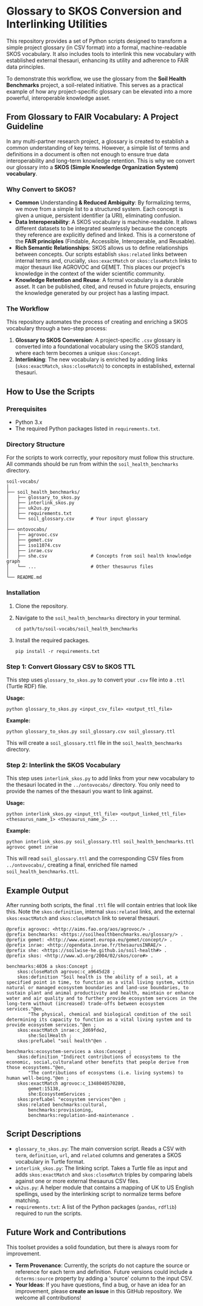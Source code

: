 # Glossary to SKOS Conversion and Interlinking Utilities

This repository provides a set of Python scripts designed to transform a simple project glossary (in CSV format) into a formal, machine-readable SKOS vocabulary. It also includes tools to interlink this new vocabulary with established external thesauri, enhancing its utility and adherence to FAIR data principles.

To demonstrate this workflow, we use the glossary from the **Soil Health Benchmarks** project, a soil-related initiative. This serves as a practical example of how any project-specific glossary can be elevated into a more powerful, interoperable knowledge asset.

## From Glossary to FAIR Vocabulary: A Project Guideline

In any multi-partner research project, a glossary is created to establish a common understanding of key terms. However, a simple list of terms and definitions in a document is often not enough to ensure true data interoperability and long-term knowledge retention. This is why we convert our glossary into a ​**SKOS (Simple Knowledge Organization System) vocabulary**​.

### Why Convert to SKOS?

* **Common** Understanding​**​ & Reduced Ambiguity**​: By formalizing terms, we move from a simple list to a structured system. Each concept is given a unique, persistent identifier (a URI), eliminating confusion.
* ​**Data Interoperability**​: A SKOS vocabulary is machine-readable. It allows different datasets to be integrated seamlessly because the concepts they reference are explicitly defined and linked. This is a cornerstone of the **FAIR principles** (Findable, Accessible, Interoperable, and Reusable).
* ​**Rich Semantic Relationships**​: SKOS allows us to define relationships between concepts. Our scripts establish `skos:related` links between internal terms and, crucially, `skos:exactMatch` or `skos:closeMatch` links to major thesauri like AGROVOC and GEMET. This places our project's knowledge in the context of the wider scientific community.
* ​**Knowledge Retention and Reuse**​: A formal vocabulary is a durable asset. It can be published, cited, and reused in future projects, ensuring the knowledge generated by our project has a lasting impact.

### The Workflow

This repository automates the process of creating and enriching a SKOS vocabulary through a two-step process:

1. ​**Glossary to SKOS Conversion**​: A project-specific `.csv` glossary is converted into a foundational vocabulary using the SKOS standard, where each term becomes a unique `skos:Concept`.
2. ​**Interlinking**​: The new vocabulary is enriched by adding links (`skos:exactMatch`, `skos:closeMatch`) to concepts in established, external thesauri.

## How to Use the Scripts

### Prerequisites

* Python 3.x
* The required Python packages listed in `requirements.txt`.

### Directory Structure

For the scripts to work correctly, your repository must follow this structure. All commands should be run from within the `soil_health_benchmarks` directory.

```
soil-vocabs/
│
├── soil_health_benchmarks/
│   ├── glossary_to_skos.py
│   ├── interlink_skos.py
│   ├── uk2us.py
│   ├── requirements.txt
│   └── soil_glossary.csv      # Your input glossary
│
├── ontovocabs/
│   ├── agrovoc.csv
│   ├── gemet.csv
│   ├── iso11074.csv
│   ├── inrae.csv
│   ├── she.csv                # Concepts from soil health knowledge graph
│   └── ...                    # Other thesaurus files
│
└── README.md
```

### Installation

1. Clone the repository.
2. Navigate to the `soil_health_benchmarks` directory in your terminal.

   ```
   cd path/to/soil-vocabs/soil_health_benchmarks
   ```

3. Install the required packages.

   ```
   pip install -r requirements.txt
   ```

### Step 1: Convert Glossary CSV to SKOS TTL

This step uses `glossary_to_skos.py` to convert your `.csv` file into a `.ttl` (Turtle RDF) file.

**Usage:**

```
python glossary_to_skos.py <input_csv_file> <output_ttl_file>
```

**Example:**

```
python glossary_to_skos.py soil_glossary.csv soil_glossary.ttl
```

This will create a `soil_glossary.ttl` file in the `soil_health_benchmarks` directory.

### Step 2: Interlink the SKOS Vocabulary

This step uses `interlink_skos.py` to add links from your new vocabulary to the thesauri located in the `../ontovocabs/` directory. You only need to provide the names of the thesauri you want to link against.

**Usage:**

```
python interlink_skos.py <input_ttl_file> <output_linked_ttl_file> <thesaurus_name_1> <thesaurus_name_2> ...
```

**Example:**

```
python interlink_skos.py soil_glossary.ttl soil_health_benchmarks.ttl agrovoc gemet inrae
```

This will read `soil_glossary.ttl` and the corresponding CSV files from `../ontovocabs/`, creating a final, enriched file named `soil_health_benchmarks.ttl`.

## Example Output

After running both scripts, the final `.ttl` file will contain entries that look like this. Note the `skos:definition`, internal `skos:related` links, and the external `skos:exactMatch` and `skos:closeMatch` link to several thesauri.

```turtle
@prefix agrovoc: <http://aims.fao.org/aos/agrovoc/> .
@prefix benchmarks: <https://soilhealthbenchmarks.eu/glossary/> .
@prefix gemet: <http://www.eionet.europa.eu/gemet/concept/> .
@prefix inrae: <http://opendata.inrae.fr/thesaurusINRAE/> .
@prefix she: <https://soilwise-he.github.io/soil-health#> .
@prefix skos: <http://www.w3.org/2004/02/skos/core#> .

benchmarks:4036 a skos:Concept ;
    skos:closeMatch agrovoc:c_a9645d28 ;
    skos:definition "Soil health is the ability of a soil, at a specified point in time, to function as a vital living system, within natural or managed ecosystem boundaries and land-use boundaries, to sustain plant and animal productivity and health, maintain or enhance water and air quality and to further provide ecosystem services in the long-term without (increased) trade-offs between ecosystem services."@en,
        "The physical, chemical and biological condition of the soil determining its capacity to function as a vital living system and to provide ecosystem services."@en ;
    skos:exactMatch inrae:c_2d69fde2,
        she:SoilHealth ;
    skos:prefLabel "soil health"@en .

benchmarks:ecosystem-services a skos:Concept ;
    skos:definition "Indirect contributions of ecosystems to the economic, social,culturaland other benefits that people derive from those ecosystems."@en,
        "The contributions of ecosystems (i.e. living systems) to human well-being."@en ;
    skos:exactMatch agrovoc:c_1348040570280,
        gemet:15138,
        she:EcosystemServices ;
    skos:prefLabel "ecosystem services"@en ;
    skos:related benchmarks:cultural,
        benchmarks:provisioning,
        benchmarks:regulation-and-maintenance .
```

## Script Descriptions

* `​glossary_to_skos.py`​: The main conversion script. Reads a CSV with `term`, `definition`, `url`, and `related` columns and generates a SKOS vocabulary in Turtle format.
* ​`interlink_skos.py`​: The linking script. Takes a Turtle file as input and adds `skos:exactMatch` and `skos:closeMatch` triples by comparing labels against one or more external thesaurus CSV files.
* ​`uk2us.py`​: A helper module that contains a mapping of UK to US English spellings, used by the interlinking script to normalize terms before matching.
* ​`requirements.txt`​: A list of the Python packages (`pandas`, `rdflib`) required to run the scripts.

## Future Work and Contributions

This toolset provides a solid foundation, but there is always room for improvement.

* ​**Term Provenance**​: Currently, the scripts do not capture the source or reference for each term and definition. Future versions could include a `dcterms:source` property by adding a 'source' column to the input CSV.
* ​**Your Ideas**​: If you have questions, find a bug, or have an idea for an improvement, please **create an issue** in this GitHub repository. We welcome all contributions!
